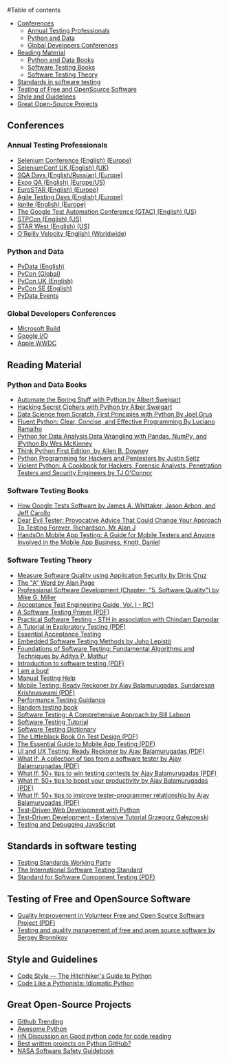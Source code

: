 #Table of contents
<!-- MarkdownTOC depth=3 autoanchor=true autolink=true bracket=round -->

- [Conferences](#conferences)
    - [Annual Testing Professionals](#annual-testing-professionals)
    - [Python and Data](#python-and-data)
    - [Global Developers Conferences](#global-developers-conferences)
- [Reading Material](#reading-material)
    - [Python and Data Books](#python-and-data-books)
    - [Software Testing Books](#software-testing-books)
    - [Software Testing Theory](#software-testing-theory)
- [Standards in software testing](#standards-in-software-testing)
- [Testing of Free and OpenSource Software](#testing-of-free-and-opensource-software)
- [Style and Guidelines](#style-and-guidelines)
- [Great Open-Source Projects](#great-open-source-projects)

<!-- /MarkdownTOC -->


<a name="conferences"></a>
## Conferences
<a name="annual-testing-professionals"></a>
### Annual Testing Professionals
* [Selenium Conference (English) (Europe)](http://www.seleniumconf.com)
* [SeleniumConf UK (English) (UK)](http://www.seleniumconf.co.uk)
* [SQA Days (English/Russian) (Europe)](http://sqadays.com/en/index)
* [Expo QA (English) (Europe/US)](http://www.expoqa.com/en/index.php)
* [EuroSTAR (English) (Europe)](http://www.eurostarconferences.com/)
* [Agile Testing Days (English) (Europe)](http://www.agiletestingdays.com/)
* [Iqnite (English) (Europe)](http://www.iqnite-conferences.com/index.aspx)
* [The Google Test Automation Conference (GTAC) (English) (US)](https://developers.google.com/google-test-automation-conference/)
* [STPCon (English) (US)](http://www.stpcon.com/)
* [STAR West (English) (US)](http://starwest.techwell.com/)
* [O'Reilly Velocity (English) (Worldwide)](http://conferences.oreilly.com/velocity)

<a name="python-and-data"></a>
### Python and Data
* [PyData (English)](http://pydata.org/events/)
* [PyCon (Global)](http://www.pycon.org/)
* [PyCon UK (English)](http://www.pyconuk.org/)
* [PyCon SE (English)](http://www.pycon.se/)
* [PyData Events](http://pydata.org/events.html)

<a name="global-developers-conferences"></a>
### Global Developers Conferences
* [Microsoft Build](http://www.buildwindows.com/)
* [Google I/O](https://www.google.com/events/io)
* [Apple WWDC](https://developer.apple.com/wwdc/)

<a name="reading-material"></a>
## Reading Material
<a name="python-and-data-books"></a>
### Python and Data Books
* [Automate the Boring Stuff with Python by Albert Sweigart](https://automatetheboringstuff.com/)
* [Hacking Secret Ciphers with Python by Alber Sweigart](https://inventwithpython.com/hacking/)
* [Data Science from Scratch, First Principles with Python By Joel Grus](http://shop.oreilly.com/product/0636920033400.do)
* [Fluent Python: Clear, Concise, and Effective Programming By Luciano Ramalho](http://shop.oreilly.com/product/0636920032519.do)
* [Python for Data Analysis Data Wrangling with Pandas, NumPy, and IPython By Wes McKinney](http://shop.oreilly.com/product/0636920023784.do)
* [Think Python First Edition, by Allen B. Downey](http://greenteapress.com/wp/think-python/)
* [Python Programming for Hackers and Pentesters by Justin Seitz](https://www.nostarch.com/blackhatpython)
* [Violent Python: A Cookbook for Hackers, Forensic Analysts, Penetration Testers and Security Engineers by TJ O'Connor](https://www.amazon.com/Violent-Python-Cookbook-Penetration-Engineers/dp/1597499579)

<a name="software-testing-books"></a>
### Software Testing Books
* [How Google Tests Software by James A. Whittaker, Jason Arbon, and Jeff Carollo](https://books.google.co.uk/books?id=vHlTOVTKHeUC&redir_esc=y)
* [Dear Evil Tester: Provocative Advice That Could Change Your Approach To Testing Forever, Richardson, Mr Alan J](https://www.amazon.com/Dear-Evil-Tester-Provocative-Approach/dp/0956733271)
* [HandsOn Mobile App Testing: A Guide for Mobile Testers and Anyone Involved in the Mobile App Business, Knott, Daniel](http://adventuresinqa.com/hands-on-mobile-app-testing/)

<a name="software-testing-theory"></a>
### Software Testing Theory
* [Measure Software Quality using Application Security by Dinis Cruz](https://github.com/DinisCruz/Book_Software_Quality/tree/master/content)
* [The "A" Word by Alan Page](https://leanpub.com/TheAWord)
* [Professianal Software Development (Chapter: "5. Software Quality") by Mike G. Miller](http://mixmastamyk.bitbucket.org/pro_soft_dev/)
* [Acceptance Test Engineering Guide, Vol. I - RC1](https://testingguidance.codeplex.com/)
* [A Software Testing Primer (PDF)](http://www.nickjenkins.net/prose/testingPrimer.pdf)
* [Practical Software Testing - STH in association with Chindam Damodar](http://www.softwaretestinghelp.com/practical-software-testing-new-free-ebook-download/)
* [A Tutorial in Exploratory Testing (PDF)](http://www.kaner.com/pdfs/QAIExploring.pdf)
* [Essential Acceptance Testing](https://leanpub.com/essential_acceptance_testing/c/HgPDBsxyYT6q)
* [Embedded Software Testing Methods by Juho Lepistö](https://www.theseus.fi/bitstream/handle/10024/46873/Lepisto_Juho.pdf?sequence=1)
* [Foundations of Software Testing: Fundamental Algorithms and Techniques by Aditya P. Mathur](http://my.safaribooksonline.com/book/software-engineering-and-development/software-testing/9788131707951)
* [Introduction to software testing (PDF)](http://ebooks.allfree-stuff.com/eBooks_down/Software%20Testing/Introduction%20to%20Software%20Testing.pdf)
* [I am a bug!](http://www.amibug.com/iamabug/p01.html)
* [Manual Testing Help](http://www.softwaretestinghelp.com/manual-testing-help-ebook-free-download/)
* [Mobile Testing: Ready Reckoner by Ajay Balamurugadas, Sundaresan Krishnaswami (PDF)](http://enjoytesting.files.wordpress.com/2013/10/mobile_testing_ready_reckoner.pdf)
* [Performance Testing Guidance](https://perftestingguide.codeplex.com/)
* [Random testing book](https://github.com/regehr/random-testing-book)
* [Software Testing: A Comprehensive Approach by Bill Laboon](https://github.com/laboon/ebook)
* [Software Testing Tutorial](http://www.tutorialspoint.com/software_testing/index.htm)
* [Software Testing Dictionary](http://www.tutorialspoint.com/software_testing_dictionary/index.htm)
* [The Littleblack Book On Test Design (PDF)](http://www.thetesteye.com/papers/TheLittleBlackBookOnTestDesign.pdf)
* [The Essential Guide to Mobile App Testing (PDF)](http://core.ecu.edu/STRG/materials/uTest_eBook_Mobile_Testing.pdf)
* [UI and UX Testing: Ready Reckoner by Ajay Balamurugadas (PDF)](http://enjoytesting.files.wordpress.com/2013/10/ui_and_ux_testing_ready_reckoner.pdf)
* [What If: A collection of tips from a software tester by Ajay Balamurugadas (PDF)](http://enjoytesting.files.wordpress.com/2013/10/whatif.pdf)
* [What If: 50+ tips to win testing contests by Ajay Balamurugadas (PDF)](http://enjoytesting.files.wordpress.com/2013/10/50tipstowintestingcontests.pdf)
* [What If: 50+ tips to boost your productivity by Ajay Balamurugadas (PDF)](http://enjoytesting.files.wordpress.com/2013/10/50-tips-to-boost-your-productivity.pdf)
* [What If: 50+ tips to improve tester-programmer relationship by Ajay Balamurugadas (PDF)](http://enjoytesting.files.wordpress.com/2013/10/50-tips-to-improve-tester-programmer-relationship.pdf)
* [Test-Driven Web Development with Python](http://chimera.labs.oreilly.com/books/1234000000754/index.html)
* [Test-Driven Development - Extensive Tutorial Grzegorz Gałęzowski](https://github.com/grzesiek-galezowski/tdd-ebook)
* [Testing and Debugging JavaScript](https://github.com/roblevintennis/Testing-and-Debugging-JavaScript)

<a name="standards-in-software-testing"></a>
## Standards in software testing
* [Testing Standards Working Party](http://www.testingstandards.co.uk/)
* [The International Software Testing Standard](http://softwaretestingstandard.org/)
* [Standard for Software Component Testing (PDF)](http://www.testingstandards.co.uk/Component%20Testing.pdf)

<a name="testing-of-free-and-opensource-software"></a>
## Testing of Free and OpenSource Software
* [Quality Improvement in Volunteer Free and Open Source Software Project (PDF)](http://www.cyrius.com/publications/michlmayr-phd.pdf)
* [Testing and quality management of free and open source software by Sergey Bronnikov](https://github.com/ligurio/tos-book)

<a name="style-and-guidelines"></a>
## Style and Guidelines
* [Code Style — The Hitchhiker's Guide to Python](http://docs.python-guide.org/en/latest/writing/style/)
* [Code Like a Pythonista: Idiomatic Python](http://python.net/~goodger/projects/pycon/2007/idiomatic/handout.html)

<a name="great-open-source-projects"></a>
## Great Open-Source Projects
* [Github Trending](https://github.com/trending?l=python)
* [Awesome Python](http://awesome-python.com/)
* [HN Discussion on Good python code for code reading](https://news.ycombinator.com/item?id=327710)
* [Best written projects on Python GitHub?](https://www.reddit.com/r/Python/comments/1ls7vq/best_written_projects_on_python_github/)
* [NASA Software Safety Guidebook](https://drive.google.com/open?id=0B6Hcdhqew1dAZ2E2Z2RCVWFKSE0)
